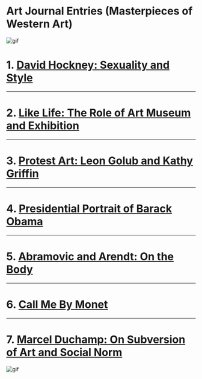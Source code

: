 # Art Journal Entries (Masterpieces of Western Art) 

![gif](https://media.giphy.com/media/HsP07CISLWKoo/giphy.gif)
# 1. [David Hockney: Sexuality and Style](https://github.com/Timmypoyu/Timmypoyu.github.io/blob/master/Arts/ArtMemos1)
- - - -
# 2. [Like Life: The Role of Art Museum and Exhibition](/Arts/ArtMemo2)
- - - -
# 3. [Protest Art: Leon Golub and Kathy Griffin](Timmypoyu.github.io/Arts/Artmemo3)
- - - - 
# 4. [Presidential Portrait of Barack Obama](Timmypoyu.github.io/artmemo4)
- - - - 
# 5. [Abramovic and Arendt: On the Body](Timmypoyu.github.io/artmemo5)
- - - - 
# 6. [Call Me By Monet](Timmypoyu.github.io/artmemo6)
- - - - 
# 7. [Marcel Duchamp: On Subversion of Art and Social Norm](Timmypoyu.github.io/artmemo7)
![gif](https://media.giphy.com/media/3o7WIEukLQKNCXLso8/giphy.gif)
